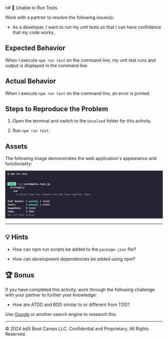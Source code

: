 n# 🐛 Unable to Run Tests

Work with a partner to resolve the following issue(s):

* As a developer, I want to run my unit tests so that I can have confidence that my code works.

## Expected Behavior

When I execute `npm run test` on the command line, my unit test runs and output is displayed in the command line.

## Actual Behavior

When I execute `npm run test` on the command line, an error is printed.

## Steps to Reproduce the Problem

1. Open the terminal and switch to the `Unsolved` folder for this activity.

2. Run `npm run test`.

## Assets

The following image demonstrates the web application's appearance and functionality:

![Screenshot of Jest tests passing in the terminal.](./Images/01-jest-pass.png)

---

## 💡 Hints

* How can npm run scripts be added to the `package.json` file?

* How can development dependencies be added using npm?

## 🏆 Bonus

If you have completed this activity, work through the following challenge with your partner to further your knowledge:

* How are ATDD and BDD similar to or different from TDD?

Use [Google](https://www.google.com) or another search engine to research this.

---
© 2024 edX Boot Camps LLC. Confidential and Proprietary. All Rights Reserved.
